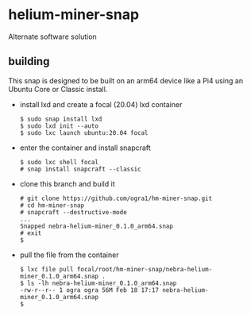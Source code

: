 # helium-miner-snap
Alternate software solution

## building

This snap is designed to be built on an arm64 device like a Pi4 using an Ubuntu Core or Classic install.

- install lxd and create a focal (20.04) lxd container

    ```
    $ sudo snap install lxd
    $ sudo lxd init --auto
    $ sudo lxc launch ubuntu:20.04 focal
    ```

- enter the container and install snapcraft

    ```
    $ sudo lxc shell focal
    # snap install snapcraft --classic
    ```

- clone this branch and build it

    ```
    # git clone https://github.com/ogra1/hm-miner-snap.git
    # cd hm-miner-snap
    # snapcraft --destructive-mode
    ...
    Snapped nebra-helium-miner_0.1.0_arm64.snap
    # exit
    $
    ```

- pull the file from the container

    ```
    $ lxc file pull focal/root/hm-miner-snap/nebra-helium-miner_0.1.0_arm64.snap .
    $ ls -lh nebra-helium-miner_0.1.0_arm64.snap
    -rw-r--r-- 1 ogra ogra 56M Feb 18 17:17 nebra-helium-miner_0.1.0_arm64.snap
    $
    ```

